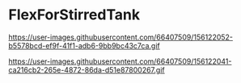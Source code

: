 # FlexForStirredTank
https://user-images.githubusercontent.com/66407509/156122052-b5578bcd-ef9f-41f1-adb6-9bb9bc43c7ca.gif


https://user-images.githubusercontent.com/66407509/156122041-ca216cb2-265e-4872-86da-d51e87800267.gif

